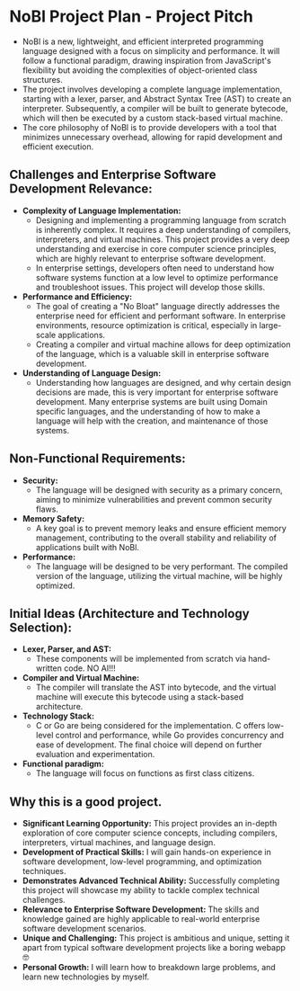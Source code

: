 # NoBl Project Plan - Project Pitch

* NoBl is a new, lightweight, and efficient interpreted programming language designed with a focus on simplicity and performance. It will follow a functional paradigm, drawing inspiration from JavaScript's flexibility but avoiding the complexities of object-oriented class structures.
* The project involves developing a complete language implementation, starting with a lexer, parser, and Abstract Syntax Tree (AST) to create an interpreter. Subsequently, a compiler will be built to generate bytecode, which will then be executed by a custom stack-based virtual machine.
* The core philosophy of NoBl is to provide developers with a tool that minimizes unnecessary overhead, allowing for rapid development and efficient execution.

## Challenges and Enterprise Software Development Relevance:

* **Complexity of Language Implementation:**
    * Designing and implementing a programming language from scratch is inherently complex. It requires a deep understanding of compilers, interpreters, and virtual machines. This project provides a very deep understanding and exercise in core computer science principles, which are highly relevant to enterprise software development.
    * In enterprise settings, developers often need to understand how software systems function at a low level to optimize performance and troubleshoot issues. This project will develop those skills.
* **Performance and Efficiency:**
    * The goal of creating a "No Bloat" language directly addresses the enterprise need for efficient and performant software. In enterprise environments, resource optimization is critical, especially in large-scale applications.
    * Creating a compiler and virtual machine allows for deep optimization of the language, which is a valuable skill in enterprise software development.
* **Understanding of Language Design:**
    * Understanding how languages are designed, and why certain design decisions are made, this is very important for enterprise software development. Many enterprise systems are built using Domain specific languages, and the understanding of how to make a language will help with the creation, and maintenance of those systems.

## Non-Functional Requirements:

* **Security:**
    * The language will be designed with security as a primary concern, aiming to minimize vulnerabilities and prevent common security flaws.
* **Memory Safety:**
    * A key goal is to prevent memory leaks and ensure efficient memory management, contributing to the overall stability and reliability of applications built with NoBl.
* **Performance:**
    * The language will be designed to be very performant. The compiled version of the language, utilizing the virtual machine, will be highly optimized.

## Initial Ideas (Architecture and Technology Selection):

* **Lexer, Parser, and AST:**
    * These components will be implemented from scratch via hand-written code. NO AI!!! 
* **Compiler and Virtual Machine:**
    * The compiler will translate the AST into bytecode, and the virtual machine will execute this bytecode using a stack-based architecture.
* **Technology Stack:**
    * C or Go are being considered for the implementation. C offers low-level control and performance, while Go provides concurrency and ease of development. The final choice will depend on further evaluation and experimentation.
* **Functional paradigm:**
    * The language will focus on functions as first class citizens.

## Why this is a good project.

* **Significant Learning Opportunity:** This project provides an in-depth exploration of core computer science concepts, including compilers, interpreters, virtual machines, and language design.
* **Development of Practical Skills:** I will gain hands-on experience in software development, low-level programming, and optimization techniques.
* **Demonstrates Advanced Technical Ability:** Successfully completing this project will showcase my ability to tackle complex technical challenges.
* **Relevance to Enterprise Software Development:** The skills and knowledge gained are highly applicable to real-world enterprise software development scenarios.
* **Unique and Challenging:** This project is ambitious and unique, setting it apart from typical software development projects like a boring webapp 🤓
* **Personal Growth:** I will learn how to breakdown large problems, and learn new technologies by myself.
